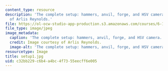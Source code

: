 ```yaml
---
content_type: resource
description: 'The complete setup: hammers, anvil, forge, and HSV camera. Image courtesy
  of Arlis Reynolds.'
file: https://ol-ocw-studio-app-production.s3.amazonaws.com/courses/6-163-strobe-project-laboratory-fall-2005/c32bb229c6b4a4bc4f7355eecff6e005_setup1.jpg
file_type: image/jpeg
image_metadata:
  caption: 'The complete setup: hammers, anvil, forge, and HSV camera.'
  credit: Image courtesy of Arlis Reynolds.
  image-alt: 'The complete setup: hammers, anvil, forge, and HSV camera.'
resourcetype: Image
title: setup1.jpg
uid: c32bb229-c6b4-a4bc-4f73-55eecff6e005
---
```

